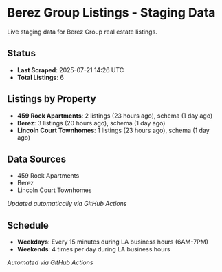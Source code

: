 # Berez Group Listings - Staging Data

Live staging data for Berez Group real estate listings.

## Status

- **Last Scraped**: 2025-07-21 14:26 UTC
- **Total Listings**: 6

## Listings by Property

- **459 Rock Apartments**: 2 listings (23 hours ago), schema (1 day ago)
- **Berez**: 3 listings (20 hours ago), schema (1 day ago)
- **Lincoln Court Townhomes**: 1 listings (23 hours ago), schema (1 day ago)

## Data Sources

- 459 Rock Apartments
- Berez
- Lincoln Court Townhomes

*Updated automatically via GitHub Actions*

## Schedule

- **Weekdays**: Every 15 minutes during LA business hours (6AM-7PM)
- **Weekends**: 4 times per day during LA business hours

*Automated via GitHub Actions*

